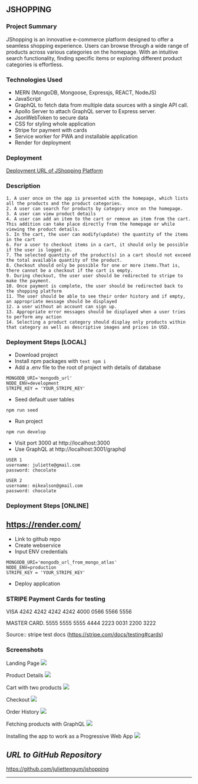 ## JSHOPPING
   
### Project Summary
JShopping is an innovative e-commerce platform designed to offer a seamless shopping experience. Users can browse through a wide range of products across various categories on the homepage. With an intuitive search functionality, finding specific items or exploring different product categories is effortless.

### Technologies Used
* MERN (MongoDB, Mongoose, Expressjs, REACT, NodeJS)
* JavaScript
* GraphQL to fetch data from multiple data sources with a single API call.
* Apollo Server to attach GraphQL server to Express server.
* JsonWebToken to secure data
* CSS for styling whole application
* Stripe for payment with cards
* Service worker for PWA and installable application
* Render for deployment

### Deployment

[Deployment URL of JShopping Platform](https://jshopping.onrender.com/)

### Description

```
1. A user once on the app is presented with the homepage, which lists all the products and the product categories.
2. A user can search for products by category once on the homepage.
3. A user can view product details
4. ⁠A user can add an item to the cart or remove an item from the cart. This addition can take place directly from the homepage or while viewing the product details.
5. ⁠In the cart, the user can modify(update) the quantity of the items in the cart
6. For a user to checkout items in a cart, it should only be possible if the user is logged in.
7. ⁠The selected quantity of the product(s) in a cart should not exceed the total available quantity of the product.
8. ⁠Checkout should only be possible for one or more items.That is, there cannot be a checkout if the cart is empty.
9. ⁠During checkout, the user user should be redirected to stripe to make the payment.
10. ⁠Once payment is complete, the user should be redirected back to the shopping platform
11. ⁠The user should be able to see their order history and if empty, an appropriate message should be displayed
12. ⁠a user without an account can sign up.
13. ⁠Appropriate error messages should be displayed when a user tries to perform any action
14. ⁠Selecting a product category should display only products within that category as well as descriptive images and prices in USD.
```

### Deployment Steps [LOCAL]

- Download project
- Install npm packages with ```text npm i```
- Add a .env file to the root of project with details of database

```text
MONGODB_URI='mongodb_url'
NODE_ENV=development
STRIPE_KEY = 'YOUR_STRIPE_KEY'
```

- Seed default user tables
```text
npm run seed
```

- Run project
```text
npm run develop
```
- Visit port 3000 at http://localhost:3000
- Use GraphQL at http://localhost:3001/graphql

```text
USER 1
username: juliette@gmail.com
password: chocolate

USER 2
username: mikealson@gmail.com
password: chocolate
```

### Deployment Steps [ONLINE]


## https://render.com/

- Link to github repo
- Create webservice
- Input ENV credentials

```text
MONGODB_URI='mongodb_url_from_mongo_atlas'
NODE_ENV=production
STRIPE_KEY = 'YOUR_STRIPE_KEY'
```
- Deploy application

### STRIPE Payment Cards for testing

VISA
4242 4242 4242 4242
4000 0566 5566 5556

MASTER CARD.
5555 5555 5555 4444
2223 0031 2200 3222

Source:: stripe test docs (https://stripe.com/docs/testing#cards)


### Screenshots

Landing Page
![](images/screenshot1.png)

Product Details
![](images/screenshot2.png)

Cart with two products
![](images/screenshot3.png)

Checkout
![](images/screenshot4.png)

Order History
![](images/screenshot5.png)

Fetching products with GraphQL
![](images/screenshot6.png)

Installing the app to work as a Progressive Web App
![](images/screenshot7.png)


## **_URL to GitHub Repository_**

https://github.com/juliettengum/jshopping


---------------------------------
